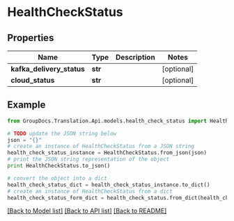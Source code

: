 # HealthCheckStatus


## Properties
Name | Type | Description | Notes
------------ | ------------- | ------------- | -------------
**kafka_delivery_status** | **str** |  | [optional] 
**cloud_status** | **str** |  | [optional] 

## Example

```python
from GroupDocs.Translation.Api.models.health_check_status import HealthCheckStatus

# TODO update the JSON string below
json = "{}"
# create an instance of HealthCheckStatus from a JSON string
health_check_status_instance = HealthCheckStatus.from_json(json)
# print the JSON string representation of the object
print HealthCheckStatus.to_json()

# convert the object into a dict
health_check_status_dict = health_check_status_instance.to_dict()
# create an instance of HealthCheckStatus from a dict
health_check_status_form_dict = health_check_status.from_dict(health_check_status_dict)
```
[[Back to Model list]](../README.md#documentation-for-models) [[Back to API list]](../README.md#documentation-for-api-endpoints) [[Back to README]](../README.md)


